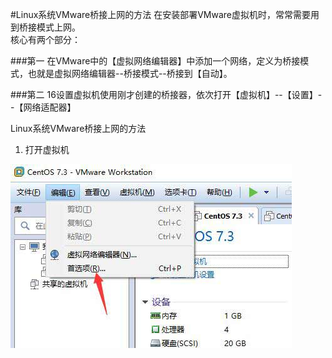 #Linux系统VMware桥接上网的方法
在安装部署VMware虚拟机时，常常需要用到桥接模式上网。<br>
核心有两个部分：

###第一
在VMware中的【虚拟网络编辑器】中添加一个网络，定义为桥接模式，也就是虚拟网络编辑器--桥接模式--桥接到【自动】。

###第二
16设置虚拟机使用刚才创建的桥接器，依次打开【虚拟机】--【设置】--【网络适配器】

Linux系统VMware桥接上网的方法

1. 打开虚拟机
<img src="InternetConnection/image/1.jpg">
